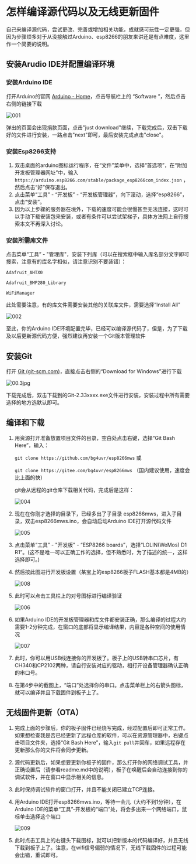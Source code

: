 # 怎样编译源代码以及无线更新固件

自己来编译源代码，尝试更改、完善或增加相关功能，成就感可玩性一定更强，但因为步骤烦多对于从没接触过Arduino、esp8266的朋友来讲还是有点难度，这里作一个简要的说明。

## 安装Arudio IDE并配置编译环境

### 安装Arduino IDE

打开Arduino的官网 [Arduino - Home](https://www.arduino.cc/)，点击导航栏上的 “Software ”，然后点击右侧的链接下载



![001](pic1/001.jpg)

弹出的页面会出现捐款页面，点击"just download"继续，下载完成后，双击下载好的文件进行安装，一路点击"next"即可，最后安装完成点击"close"。

### 安装Esp8266支持

1. 双击桌面的arduino图标运行程序，在“文件”菜单中，选择“首选项”，在“附加开发板管理器网址”中，输入 `https://arduino.esp8266.com/stable/package_esp8266com_index.json` ，然后点击“好”保存退出。
2. 点击菜单“工具” - “开发板” - “开发板管理器”，向下滚动，选择“esp8266”，点击“安装”。
3. 因为以上步骤的服务器在境外，下载的速度可能会很慢甚至无法连接，这时可以手动下载安装包来安装，或者有条件可以尝试架梯子，具体方法网上自行搜索本文不再深入讨论。

### 安装所需库文件

点击菜单“工具” - "管理库"，安装下列库（可以在搜索框中输入库名部分文字即可搜索，注意有的库名字相似，请注意识别不要装错）：

`Adafruit_AHTX0`

`Adafruit_BMP280_Library`

`WiFiManager`

此处需要注意，有的库文件需要安装其他的关联库文件，需要选择“Install All”



![002](pic1/002.jpg)

至此，你的Arduino IDE环境配置完毕，已经可以编译源代码了，但是，为了下载及以后更新源代码方便，强烈建议再安装一个Git版本管理软件

## 安装Git

打开 [Git (git-scm.com)](https://git-scm.com/)，直接点击右侧的“Download for Windows”进行下载



![00.3jpg](pic1/003.jpg)

下载完成后，双击下载到的Git-2.33xxxx.exe文件进行安装，安装过程中所有需要选择的地方选默认即可。

## 编译和下载

1. 用资源打开准备放置项目文件的目录，空白处点击右键，选择“Git Bash Here”，输入：

   `git clone https://github.com/bg4uvr/esp8266mws`  或

   `git clone https://gitee.com/bg4uvr/esp8266mws` （国内建议使用，速度会比上面的快）

   git会从远程的git仓库下载相关代码，完成后是这样：

   

   ![004](pic1/004.jpg)

2. 现在在你刚才选择的目录下，已经多出了子目录 esp8266mws，进入子目录，双击esp8266mws.ino，会自动启动Arduino IDE打开源代码文件

   

   ![005](pic1/005.jpg)

3. 点击菜单“工具” - "开发板" - “ESP8266 boards”，选择“LOLIN(WeMos) D1 R1”。(这不是唯一可以正确工作的选择，但不熟悉时，为了描述的统一，这样选择即可。)

4. 然后按此图进行开发板设置（某宝上的esp8266板子FLASH基本都是4MB的）

   ![008](pic1/008.jpg)

5. 此时可以点击工具栏上的对号图标进行编译验证

   ![006](pic1/006.jpg)

6. 如果Arduino IDE的开发板管理器和库文件都安装正确，那么编译的过程大约需要1-2分钟完成，在窗口的底部将显示编译结果，内容是各种空间的使用情况

   ![007](pic1/007.jpg)

7. 此时，你可以用USB线连接你的开发板了。板子上的USB转串口芯片，有CH340和CP2102两种，请自行安装对应的驱动，相打开设备管理器确认正确的串口号。

8. 在第4步中的截图上，“端口”处选择你的串口。点击菜单栏上的右箭头图标，就可以编译并且下载固件到板子上了。

## 无线固件更新（OTA）

1. 完成上面的步骤后，你的板子固件已经烧写完成，经过配置后即可正常工作。如果想检查我是否已经更新了远程仓库的软件，可以在资源管理器中，右键点击项目文件夹，选择“Git Bash Here”，输入`git pull`并回车，如果远程存在更新那么你的文件将会同步更新。

2. 源代码更新后，如果想要更新你板子的固件，那么打开你的网络调试工具，并正确设置后（请参看readme.md中的说明），板子在唤醒后会自动连接到你的调试软件，并在窗口中显示相关的信息。

3. 此时保持调试软件的窗口打开，并且不能关闭已建立TCP连接。

4. 用Arduino IDE打开esp8266mws.ino，等待一会儿（大约不到1分钟），在Arduino IDE的菜单“工具”-开发板的“端口”处，将会多出来一个网络端口，鼠标单击选择这个端口

   ![009](pic1/009.jpg)

5. 此时点击工具上的右键头下载图标，就可以把新版本的代码编译好，并且无线下载到板子上了。注意，在wifi信号偏弱的情况下，无线下载固件的过程可能会出错，重试即可。

